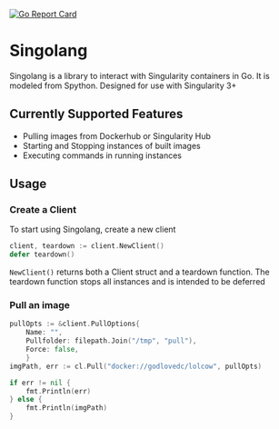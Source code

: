 [![Go Report Card](https://goreportcard.com/badge/github.com/stewartad/singolang)](https://goreportcard.com/report/github.com/stewartad/singolang)

# Singolang
Singolang is a library to interact with Singularity containers in Go. It is modeled from Spython. Designed for use with Singularity 3+

## Currently Supported Features
* Pulling images from Dockerhub or Singularity Hub
* Starting and Stopping instances of built images
* Executing commands in running instances

## Usage
### Create a Client
To start using Singolang, create a new client

```go
client, teardown := client.NewClient()
defer teardown()
```

`NewClient()` returns both a Client struct and a teardown function. The teardown function stops all instances and is intended to be deferred

### Pull an image

```go
pullOpts := &client.PullOptions{
	Name: "",
	Pullfolder: filepath.Join("/tmp", "pull"),
	Force: false,
	}
imgPath, err := cl.Pull("docker://godlovedc/lolcow", pullOpts)

if err != nil {
	fmt.Println(err)
} else {
	fmt.Println(imgPath)
}
```